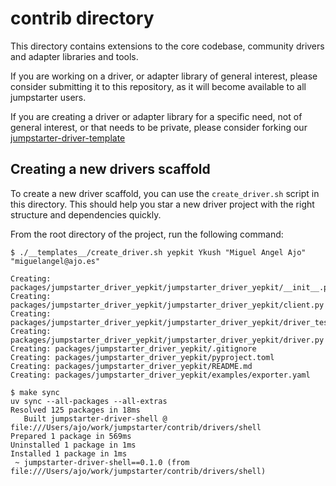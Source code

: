 # contrib directory
This directory contains extensions to the core codebase, community drivers and adapter libraries and tools.

If you are working on a driver, or adapter library of general interest,
please consider submitting it to this repository, as it will become available
to all jumpstarter users.

If you are creating a driver or adapter library for a specific need, not of general
interest, or that needs to be private, please consider forking our [jumpstarter-driver-template](https://github.com/jumpstarter-dev/jumpstarter-driver-template)


## Creating a new drivers scaffold
To create a new driver scaffold, you can use the `create_driver.sh` script in this directory. This should help you star a new driver project with the right structure and dependencies quickly.

From the root directory of the project, run the following command:
```shell
$ ./__templates__/create_driver.sh yepkit Ykush "Miguel Angel Ajo" "miguelangel@ajo.es"

Creating: packages/jumpstarter_driver_yepkit/jumpstarter_driver_yepkit/__init__.py
Creating: packages/jumpstarter_driver_yepkit/jumpstarter_driver_yepkit/client.py
Creating: packages/jumpstarter_driver_yepkit/jumpstarter_driver_yepkit/driver_test.py
Creating: packages/jumpstarter_driver_yepkit/jumpstarter_driver_yepkit/driver.py
Creating: packages/jumpstarter_driver_yepkit/.gitignore
Creating: packages/jumpstarter_driver_yepkit/pyproject.toml
Creating: packages/jumpstarter_driver_yepkit/README.md
Creating: packages/jumpstarter_driver_yepkit/examples/exporter.yaml

$ make sync
uv sync --all-packages --all-extras
Resolved 125 packages in 18ms
   Built jumpstarter-driver-shell @ file:///Users/ajo/work/jumpstarter/contrib/drivers/shell
Prepared 1 package in 569ms
Uninstalled 1 package in 1ms
Installed 1 package in 1ms
 ~ jumpstarter-driver-shell==0.1.0 (from file:///Users/ajo/work/jumpstarter/contrib/drivers/shell)
````

